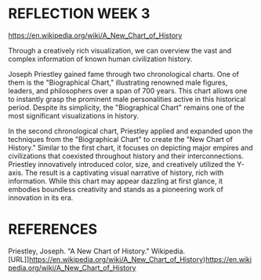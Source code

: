 # REFLECTION WEEK 3

https://en.wikipedia.org/wiki/A_New_Chart_of_History

Through a creatively rich visualization, we can overview the vast and complex information of known human civilization history.

Joseph Priestley gained fame through two chronological charts. One of them is the "Biographical Chart," illustrating renowned male figures, leaders, and philosophers over a span of 700 years. This chart allows one to instantly grasp the prominent male personalities active in this historical period. Despite its simplicity, the "Biographical Chart" remains one of the most significant visualizations in history.

In the second chronological chart, Priestley applied and expanded upon the techniques from the "Biographical Chart" to create the "New Chart of History." Similar to the first chart, it focuses on depicting major empires and civilizations that coexisted throughout history and their interconnections. Priestley innovatively introduced color, size, and creatively utilized the Y-axis. The result is a captivating visual narrative of history, rich with information. While this chart may appear dazzling at first glance, it embodies boundless creativity and stands as a pioneering work of innovation in its era.

# REFERENCES
Priestley, Joseph. "A New Chart of History." Wikipedia. [URL]]https://en.wikipedia.org/wiki/A_New_Chart_of_History)https://en.wikipedia.org/wiki/A_New_Chart_of_History
